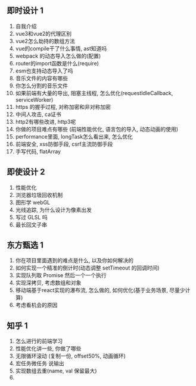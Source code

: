 ## 即时设计 1

1. 自我介绍
2. vue3和vue2的代理区别
3. vue2怎么劫持的数组方法
4. vue的compile干了什么事情, ast知道吗
5. webpack 的动态导入怎么做的(配置)
6. router的import函数是什么(require)
7. esm也支持动态导入了吗
8. 音乐文件的内容有哪些
9. 你怎么分割的音乐文件
10. 如果前端有大量的导出, 阻塞主线程, 怎么优化(requestIdleCallback, serviceWorker)
11. https 的握手过程, 对称加密和非对称加密
12. 中间人攻击, ca证书
13. http2有哪些改进, http3呢
14. 你做的项目难点有哪些 (前端性能优化, 语言包的导入, 动态动画的使用)
15. performance里面, longTask怎么看出来, 怎么优化
16. 前端安全, xss防御手段, csrf主流防御手段
17. 手写代码, flatArray

## 即使设计 2

1. 性能优化
2. 浏览器垃圾回收机制
3. 图形学 webGL
4. 光线追踪, 为什么设计为像素出发
5. 写过 GLSL 吗
6. 最长回文子串


## 东方甄选 1

1. 你在项目里面遇到的难点是什么, 以及你如何解决的
2. 如何实现一个精准的倒计时(动态调整 setTimeout 的回调时间)
3. 实现队列取 Promise 然后一个一个执行
4. 实现深拷贝, 考虑数组和对象
5. 移动端基于react实现的瀑布流, 怎么做的, 如何优化(基于业务场景, 尽量少计算)
6. 考虑看机会的原因


## 知乎 1

1. 怎么进行的前端学习
2. 性能优化讲一些, 你做了哪些
3. 无限循环滚动 (复制一份, offset50%, 动画循环)
4. 宏任务微任务 说输出
5. 实现数组去重(name, val 保留最大)
1. 

